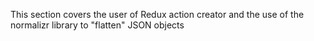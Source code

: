 This section covers the user of Redux action creator and the use of the normalizr library to "flatten" JSON objects
